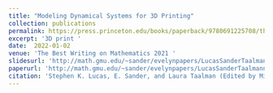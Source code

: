```yaml
---
title: "Modeling Dynamical Systems for 3D Printing"
collection: publications
permalink: https://press.princeton.edu/books/paperback/9780691225708/the-best-writing-on-mathematics-2021 
excerpt: '3D print '
date:  2022-01-02
venue: 'The Best Writing on Mathematics 2021 '
slidesurl: 'http://math.gmu.edu/~sander/evelynpapers/LucasSanderTaalmannoti-p1692.pdf '
paperurl: 'http://math.gmu.edu/~sander/evelynpapers/LucasSanderTaalmannoti-p1692.pdf '
citation: 'Stephen K. Lucas, E. Sander, and Laura Taalman (Edited by Mircea Pitici).'
---
```


